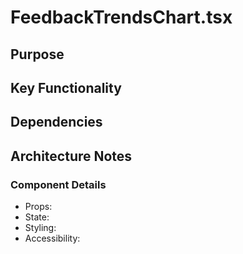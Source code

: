 # FeedbackTrendsChart.tsx

## Purpose

## Key Functionality

## Dependencies

## Architecture Notes

### Component Details
- Props: 
- State: 
- Styling: 
- Accessibility: 

